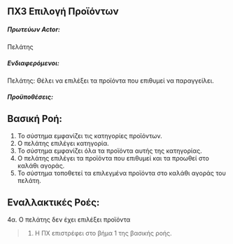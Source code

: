 ΠΧ3 Επιλογή Προϊόντων
---

##### Πρωτεύων Actor:
Πελάτης

##### Ενδιαφερόμενοι:
Πελάτης: Θέλει να επιλέξει τα προϊόντα που επιθυμεί να παραγγείλει.

##### Προϋποθέσεις:

## Βασική Ροή:
1. Το σύστημα εμφανίζει τις κατηγορίες προϊόντων.
2. Ο πελάτης επιλέγει κατηγορία.
3. Το σύστημα εμφανίζει όλα τα προϊόντα αυτής της κατηγορίας.
4. Ο πελάτης επιλέγει τα προϊόντα που επιθυμεί και τα προωθεί στο καλάθι αγοράς.
5. Το σύστημα τοποθετεί τα επιλεγμένα προϊόντα στο καλάθι αγοράς του πελάτη.

## Εναλλακτικές Ροές:
4α. Ο πελάτης δεν έχει επιλέξει προϊόντα
> 1. Η ΠΧ επιστρέφει στο βήμα 1 της βασικής ροής.